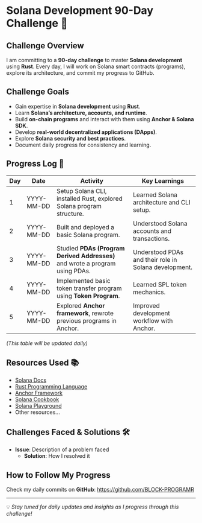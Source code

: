 # Solana Development 90-Day Challenge 🚀

## Challenge Overview
I am committing to a **90-day challenge** to master **Solana development** using **Rust**. Every day, I will work on Solana smart contracts (programs), explore its architecture, and commit my progress to GitHub.

## Challenge Goals
- Gain expertise in **Solana development** using **Rust**.
- Learn **Solana’s architecture, accounts, and runtime**.
- Build **on-chain programs** and interact with them using **Anchor & Solana SDK**.
- Develop **real-world decentralized applications (DApps)**.
- Explore **Solana security and best practices**.
- Document daily progress for consistency and learning.

## Progress Log 📅
| Day | Date       | Activity                                                                     | Key Learnings                                         |
| --- | ---------- | ---------------------------------------------------------------------------- | ----------------------------------------------------- |
| 1   | YYYY-MM-DD | Setup Solana CLI, installed Rust, explored Solana program structure.         | Learned Solana architecture and CLI setup.            |
| 2   | YYYY-MM-DD | Built and deployed a basic Solana program.                                   | Understood Solana accounts and transactions.          |
| 3   | YYYY-MM-DD | Studied **PDAs (Program Derived Addresses)** and wrote a program using PDAs. | Understood PDAs and their role in Solana development. |
| 4   | YYYY-MM-DD | Implemented basic token transfer program using **Token Program**.            | Learned SPL token mechanics.                          |
| 5   | YYYY-MM-DD | Explored **Anchor framework**, rewrote previous programs in Anchor.          | Improved development workflow with Anchor.            |
_(This table will be updated daily)_

## Resources Used 📚
- [Solana Docs](https://docs.solana.com/)
- [Rust Programming Language](https://doc.rust-lang.org/book/)
- [Anchor Framework](https://www.anchor-lang.com/)
- [Solana Cookbook](https://solanacookbook.com/)
- [Solana Playground](https://beta.solpg.io/)
- Other resources...

## Challenges Faced & Solutions 🛠️
- **Issue**: Description of a problem faced
  - **Solution**: How I resolved it

## How to Follow My Progress
Check my daily commits on **GitHub**: https://github.com/BLOCK-PROGRAMR

---
💡 *Stay tuned for daily updates and insights as I progress through this challenge!*

